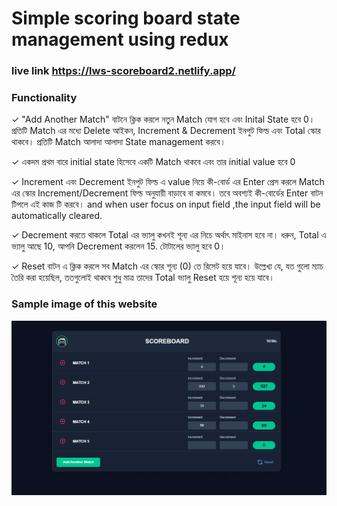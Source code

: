 # Simple scoring board state management using redux

### live link https://lws-scoreboard2.netlify.app/

### Functionality

✓ "Add Another Match" বাটনে ক্লিক করলে নতুন Match যোগ হবে এবং Inital State হবে 0। প্রতিটি Match এর মধ্যে Delete আইকন, Increment & Decrement ইনপুট ফিল্ড এবং Total স্কোর থাকবে। প্রতিটি Match আলাদা আলাদা State management করবে।

✓ একদম প্রথম বারে initial state হিসেবে একটি Match থাকবে এবং তার initial value হবে 0

✓ Increment এবং Decrement ইনপুট ফিল্ড এ value নিয়ে কী-বোর্ড এর Enter প্রেস করলে Match এর স্কোর Increment/Decrement ফিল্ড অনুযায়ী বাড়াবে বা কমবে। তবে অবশ্যই কী-বোর্ডের Enter বাটন টিপলে এই কাজ টি করবে। and when user focus on input field ,the input field will be automatically cleared.

✓ Decrement করতে থাকলে Total এর ভ্যালু কখনই শূন্য এর নিচে অর্থাৎ মাইনাস হবে না। ধরুন, Total এ ভ্যালু আছে 10, আপনি Decrement করলেন 15. টোটালের ভ্যালু হবে 0।

✓ Reset বাটন এ ক্লিক করলে সব Match এর স্কোর শূন্য (0) তে রিসেট হয়ে যাবে। উল্লেখ্য যে, যত গুলো ম্যাচ তৈরি করা হয়েছিল, ততগুলোই থাকবে শুধু মাত্র তাদের Total ভ্যালু Reset হয়ে শূন্য হয়ে যাবে।

### Sample image of this website

![Single page image](image/home.png)
